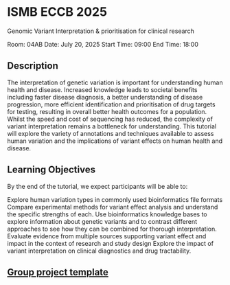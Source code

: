 # ISMB ECCB 2025
Genomic Variant Interpretation &amp; prioritisation for clinical research

Room: 04AB
Date: July 20, 2025
Start Time: 09:00
End Time: 18:00


## Description
The interpretation of genetic variation is important for understanding human health and disease. Increased knowledge leads to societal benefits including faster disease diagnosis, a better understanding of disease progression, more efficient identification and prioritisation of drug targets for testing, resulting in overall better health outcomes for a population. Whilst the speed and cost of sequencing has reduced, the complexity of variant interpretation remains a bottleneck for understanding. This tutorial will explore the variety of annotations and techniques available to assess human variation and the implications of variant effects on human health and disease.

## Learning Objectives

By the end of the tutorial, we expect participants will be able to:

Explore human variation types in commonly used bioinformatics file formats
Compare experimental methods for variant effect analysis and understand the specific strengths of each.
Use bioinformatics knowledge bases to explore information about genetic variants and to contrast different approaches to see how they can be combined for thorough interpretation.
Evaluate evidence from multiple sources supporting variant effect and impact in the context of research and study design
Explore the impact of variant interpretation on clinical diagnostics and drug tractability.

## [Group project template](https://docs.google.com/presentation/d/1oHd2APrVCcyXdAK7mWg4EVVa5Wt6vG34vLRfaL8P4OY/edit?usp=sharing)

